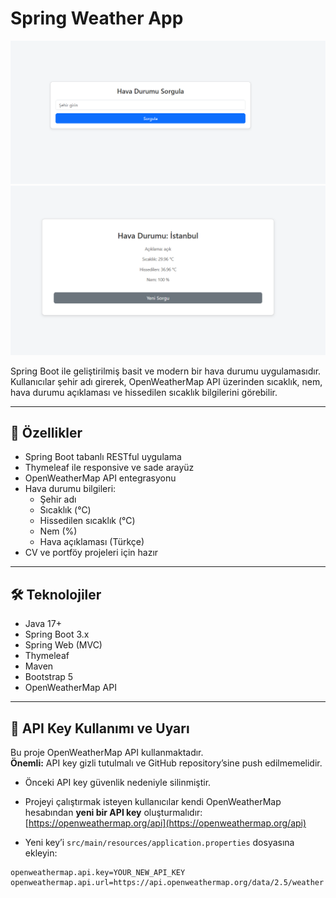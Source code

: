# Spring Weather App

![Weather Index](weather-index.png)
![Weather Result](weather-result.png)


Spring Boot ile geliştirilmiş basit ve modern bir hava durumu uygulamasıdır.  
Kullanıcılar şehir adı girerek, OpenWeatherMap API üzerinden sıcaklık, nem, hava durumu açıklaması ve hissedilen sıcaklık bilgilerini görebilir.

---

## 🚀 Özellikler

- Spring Boot tabanlı RESTful uygulama  
- Thymeleaf ile responsive ve sade arayüz  
- OpenWeatherMap API entegrasyonu  
- Hava durumu bilgileri:
  - Şehir adı
  - Sıcaklık (°C)
  - Hissedilen sıcaklık (°C)
  - Nem (%)
  - Hava açıklaması (Türkçe)  
- CV ve portföy projeleri için hazır  

---

## 🛠 Teknolojiler

- Java 17+  
- Spring Boot 3.x  
- Spring Web (MVC)  
- Thymeleaf  
- Maven  
- Bootstrap 5  
- OpenWeatherMap API  

---

## 🔑 API Key Kullanımı ve Uyarı

Bu proje OpenWeatherMap API kullanmaktadır.  
**Önemli:** API key gizli tutulmalı ve GitHub repository’sine push edilmemelidir.  

- Önceki API key güvenlik nedeniyle silinmiştir.  
- Projeyi çalıştırmak isteyen kullanıcılar kendi OpenWeatherMap hesabından **yeni bir API key** oluşturmalıdır:  
  [https://openweathermap.org/api](https://openweathermap.org/api)  

- Yeni key’i `src/main/resources/application.properties` dosyasına ekleyin:

```properties
openweathermap.api.key=YOUR_NEW_API_KEY
openweathermap.api.url=https://api.openweathermap.org/data/2.5/weather
